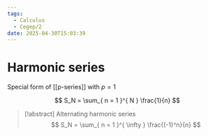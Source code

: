 ```yaml
---
tags:
  - Calculus
  - Cegep/2
date: 2025-04-30T15:03:39
---
```


# Harmonic series

Special form of [[p-series]] with $p = 1$

$$
S_N = \sum_{ n = 1 }^{ N } \frac{1}{n}
$$

> [!abstract] Alternating harmonic series
> $$
> S_N = \sum_{ n = 1 }^{ \infty } \frac{(-1)^n}{n}
> $$
